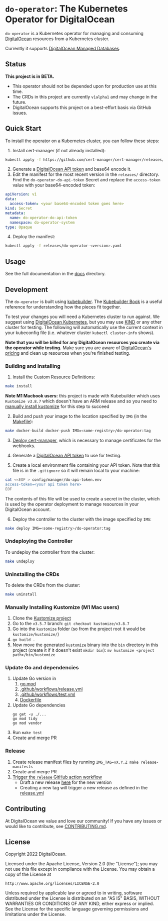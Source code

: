 # `do-operator`: The Kubernetes Operator for DigitalOcean

`do-operator` is a Kubernetes operator for managing and consuming [DigitalOcean](https://www.digitalocean.com/) resources from a Kubernetes cluster.

Currently it supports [DigitalOcean Managed Databases](https://www.digitalocean.com/products/managed-databases).

## Status

**This project is in BETA.**

* This operator should not be depended upon for production use at this time.
* The CRDs in this project are currently `v1alpha1` and may change in the future.
* DigitalOcean supports this project on a best-effort basis via GitHub issues.

## Quick Start

To install the operator on a Kubernetes cluster, you can follow these steps:

1. Install cert-manager (if not already installed):
```sh
kubectl apply -f https://github.com/cert-manager/cert-manager/releases/download/v1.9.1/cert-manager.yaml
```
2. Generate a [DigitalOcean API token](https://docs.digitalocean.com/reference/api/create-personal-access-token/) and base64 encode it.
3. Edit the manifest for the most recent version in the `releases/` directory. Find the `do-operator-do-api-token` Secret and replace the `access-token` value with your base64-encoded token:
```yaml
apiVersion: v1
data:
  access-token: <your base64-encoded token goes here>
kind: Secret
metadata:
  name: do-operator-do-api-token
  namespace: do-operator-system
type: Opaque
```
4. Deploy the manifest:
```sh
kubectl apply -f releases/do-operator-<version>.yaml
```

## Usage

See the full documentation in the [docs](docs/) directory.

## Development

The `do-operator` is built using [kubebuilder](https://github.com/kubernetes-sigs/kubebuilder).
The [Kubebuilder Book](https://book.kubebuilder.io/) is a useful reference for understanding how the pieces fit together.

To test your changes you will need a Kubernetes cluster to run against.
We suggest using [DigitalOcean Kubernetes](https://docs.digitalocean.com/products/kubernetes/), but you may use [KIND](https://sigs.k8s.io/kind) or any other cluster for testing.
The following will automatically use the current context in your kubeconfig file (i.e. whatever cluster `kubectl cluster-info` shows).

**Note that you will be billed for any DigitalOcean resources you create via the operator while testing.**
Make sure you are aware of [DigitalOcean's pricing](https://www.digitalocean.com/pricing) and clean up resources when you're finished testing.

### Building and Installing

1. Install the Custom Resource Definitions:

```sh
make install
```

**Note M1 Macbook users:** this project is made with Kubebuilder which uses `Kustomize v3.8.7` which doesn't have an ARM release and so you need to [manually install kustomize](#manually-installing-kustomize-m1-mac-users) for this step to succeed

2. Build and push your image to the location specified by `IMG` (in the [Makefile](Makefile)):

```sh
make docker-build docker-push IMG=<some-registry>/do-operator:tag
```

3. [Deploy cert-manager](https://cert-manager.io/docs/installation/), which is necessary to manage certificates for the webhooks.

4. Generate a [DigitalOcean API token](https://docs.digitalocean.com/reference/api/create-personal-access-token/) to use for testing.

5. Create a local environment file containing your API token. Note that this file is in the `.gitignore` so it will remain local to your machine:

```sh
cat <<EOF > config/manager/do-api-token.env
access-token=<your api token here>
EOF
```

The contents of this file will be used to create a secret in the cluster, which is used by the operator deployment to manage resources in your DigitalOcean account.

6. Deploy the controller to the cluster with the image specified by `IMG`:

```sh
make deploy IMG=<some-registry>/do-operator:tag
```

### Undeploying the Controller

To undeploy the controller from the cluster:

```sh
make undeploy
```

### Uninstalling the CRDs

To delete the CRDs from the cluster:

```sh
make uninstall
```

### Manually Installing Kustomize (M1 Mac users)
1. Clone the [Kustomize project](https://github.com/kubernetes-sigs/kustomize)
2. Go to the `v3.5.7` branch: `git checkout kustomize/v3.8.7`
3. Go into the `kustomize` folder (so from the project root it would be `kustomize/kustomize/`)
4. `go build .`
5. Now move the generated `kustomize` binary into the `bin` directory in this project (create it if it doesn't exist `mkdir bin`): `mv kustomize <project path>/bin/kustomize`

### Update Go and dependencies
1. Update Go version in
   1. [go.mod](./go.mod)
   2. [.github/workflows/release.yml](./.github/workflows/release.yml)
   3. [.github/workflows/test.yml](./.github/workflows/test.yml)
   4. [Dockerfile](./Dockerfile)
2. Update Go dependencies
   ```shell
   go get -u ./...
   go mod tidy
   go mod vendor
   ```
3. Run `make test`
4. Create and merge PR

### Release
1. Create release manifest files by running `IMG_TAG=vX.Y.Z make release-manifests`
2. Create and merge PR
3. [Trigger the `release` GitHub action workflow](https://github.com/digitalocean/do-operator/actions/workflows/release.yml)
    - Draft a new release [here](https://github.com/digitalocean/do-operator/releases) for the new version
    - Creating a new tag will trigger a new release as defined in the [release.yml](https://github.com/digitalocean/do-operator/blob/main/.github/workflows/release.yml)

## Contributing

At DigitalOcean we value and love our community!
If you have any issues or would like to contribute, see [CONTRIBUTING.md](CONTRIBUTING.md).

## License

Copyright 2022 DigitalOcean.

Licensed under the Apache License, Version 2.0 (the "License");
you may not use this file except in compliance with the License.
You may obtain a copy of the License at

    http://www.apache.org/licenses/LICENSE-2.0

Unless required by applicable law or agreed to in writing, software
distributed under the License is distributed on an "AS IS" BASIS,
WITHOUT WARRANTIES OR CONDITIONS OF ANY KIND, either express or implied.
See the License for the specific language governing permissions and
limitations under the License.

